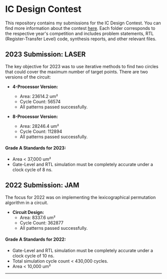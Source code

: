 # IC Design Contest

This repository contains my submissions for the IC Design Contest. 
You can find more information about the contest [here](https://moeisoc.web2.ncku.edu.tw/p/406-1166-211155,r11.php?Lang=zh-tw). 
Each folder corresponds to the respective year's competition and includes problem statements, RTL (Register-Transfer Level) code, synthesis reports, and other relevant files.

## 2023 Submission: LASER
The key objective for 2023 was to use iterative methods to find two circles that could cover the maximum number of target points.
There are two versions of the circuit:

- **4-Processor Version:**
  - Area: 23614.2 um²
  - Cycle Count: 56574
  - All patterns passed successfully.

- **8-Processor Version:**
  - Area: 28246.4 um²
  - Cycle Count: 112894
  - All patterns passed successfully.


#### Grade A Standards for 2023:
- Area < 37,000 um²
- Gate-Level and RTL simulation must be completely accurate under a clock cycle of 8 ns.


## 2022 Submission: JAM
The focus for 2022 was on implementing the lexicographical permutation algorithm in a circuit.

- **Circuit Design:**
  - Area: 8337.6 um²
  - Cycle Count: 362877
  - All patterns passed successfully.


#### Grade A Standards for 2022:

- Gate-Level and RTL simulation must be completely accurate under a clock cycle of 10 ns.
- Total simulation cycle count < 430,000 cycles.
- Area < 10,000 um²

---
